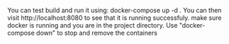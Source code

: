 You can test build and run it using: docker-compose up -d . You can then visit http://localhost:8080 to see that it is running successfuly. make sure docker is running and you are in the project directory. Use "docker-compose down" to stop and remove the containers
